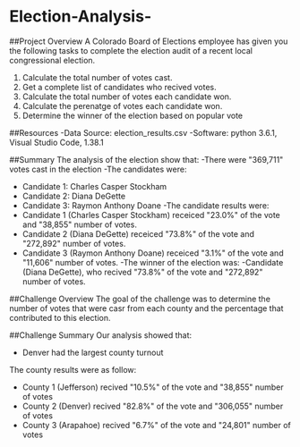 # Election-Analysis-

##Project Overview 
A Colorado Board of Elections employee has given you the following tasks to complete the election audit of a recent local congressional election.

1. Calculate the total number of votes cast.
2. Get a complete list of candidates who recived votes.
3. Calculate the total number of votes each candidate won.
4. Calculate the perenatge of votes each candidate won. 
5. Determine the winner of the election based on popular vote

##Resources 
-Data Source: election_results.csv
-Software: python 3.6.1, Visual Studio Code, 1.38.1

##Summary 
The analysis of the election show that:
-There were "369,711" votes cast in the election 
-The candidates were:
  - Candidate 1: Charles Casper Stockham
  - Candidate 2: Diana DeGette
  - Candidate 3: Raymon Anthony Doane
-The candidate results were:
  - Candidate 1 (Charles Casper Stockham) receiced "23.0%" of the vote and "38,855" number of votes. 
  - Candidate 2 (Diana DeGette) receiced "73.8%" of the vote and "272,892" number of votes. 
  - Candidate 3 (Raymon Anthony Doane) receiced "3.1%" of the vote and "11,606" number of votes. 
 -The winner of the election was:
  -Candidate (Diana DeGette), who recived "73.8%" of the vote and "272,892" number of votes.
  
  ##Challenge Overview
  The goal of the challenge was to determine the number of votes that were casr from each county and the percentage that contributed to this election.

  ##Challenge Summary
  Our analysis showed that:
  - Denver had the largest county turnout 

  The county results were as follow:
  - County 1 (Jefferson) recived "10.5%" of the vote and "38,855" number of votes
  - County 2 (Denver) recived "82.8%" of the vote and "306,055" number of votes
  - County 3 (Arapahoe) recived "6.7%" of the vote and "24,801" number of votes 


